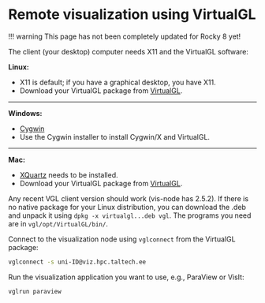 # Remote visualization using VirtualGL

!!! warning
    This page has not been completely updated for Rocky 8 yet!

The client (your desktop) computer needs X11 and the VirtualGL software:

**Linux:**

- X11 is default; if you have a graphical desktop, you have X11.
- Download your VirtualGL package from [VirtualGL](https://www.virtualgl.org/).

---

**Windows:**

- [Cygwin](https://www.cygwin.com/)
- Use the Cygwin installer to install Cygwin/X and VirtualGL.

---

**Mac:**

- [XQuartz](https://www.xquartz.org/) needs to be installed.
- Download your VirtualGL package from [VirtualGL](https://www.virtualgl.org/).

Any recent VGL client version should work (vis-node has 2.5.2). If there is no native package for your Linux distribution, you can download the .deb and unpack it using `dpkg -x virtualgl...deb vgl`. The programs you need are in `vgl/opt/VirtualGL/bin/`.

Connect to the visualization node using `vglconnect` from the VirtualGL package:

```sh
vglconnect -s uni-ID@viz.hpc.taltech.ee
```

Run the visualization application you want to use, e.g., ParaView or VisIt:

```sh
vglrun paraview
```
